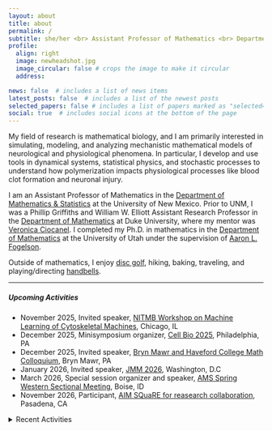 ```yaml
---
layout: about
title: about
permalink: /
subtitle: she/her <br> Assistant Professor of Mathematics <br> Department of Mathematics & Statistics <br> University of New Mexico
profile:
  align: right
  image: newheadshot.jpg
  image_circular: false # crops the image to make it circular
  address: 

news: false  # includes a list of news items
latest_posts: false  # includes a list of the newest posts
selected_papers: false # includes a list of papers marked as "selected={true}"
social: true  # includes social icons at the bottom of the page
---
```


My field of research is mathematical biology, and I am primarily interested in simulating, modeling, and analyzing mechanistic mathematical models of neurological and physiological phenomena. In particular, I develop and use tools in dynamical systems, statistical physics, and stochastic processes to understand how polymerization impacts physiological processes like blood clot formation and neuronal injury. 

I am an Assistant Professor of Mathematics in the [Department of Mathematics & Statistics](https://math.unm.edu) at the University of New Mexico. Prior to UNM, I was a Phillip Griffiths and William W. Elliott Assistant Research Professor in the [Department of Mathematics](https://math.duke.edu/ "Department of Mathematics") at Duke University, where my mentor was [Veronica Ciocanel](https://services.math.duke.edu/~ciocanel/ "Veronica Ciocanel"). I completed my Ph.D. in mathematics in the [Department of Mathematics](https://math.utah.edu "Department of Mathematics") at the University of Utah under the supervision of [Aaron L. Fogelson](https://math.utah.edu/~fogelson "Aaron L. Fogelson" ). 

Outside of mathematics, I enjoy [disc golf](https://www.pdga.com/player/149354), hiking, baking, traveling, and playing/directing [handbells](/assets/pdf/MathematicsOfBellRinging_2020Talk.pdf).

 <hr/>
 
##### Upcoming Activities<br/> 
* November 2025, Invited speaker, [NITMB Workshop on Machine Learning of Cytoskeletal Machines](https://www.nitmb.org/cytoskeletal-machines-workshop), Chicago, IL
* December 2025, Minisymposium organizer, [Cell Bio 2025](https://www.ascb.org/cellbio2025/), Philadelphia, PA
* December 2025, Invited speaker, [Bryn Mawr and Haveford College Math Colloquium](https://www.brynmawr.edu/inside/academic-information/departments-programs/mathematics/seminars-colloquia-conferences/bi-co-math-colloquium), Bryn Mawr, PA
* January 2026, Invited speaker, [JMM 2026](https://jointmathematicsmeetings.org/jmm), Washington, D.C
* March 2026, Special session organizer and speaker, [AMS Spring Western Sectional Meeting](https://www.ams.org/meetings/sectional/2327_program.html), Boise, ID
* November 2026, Participant, [AIM SQuaRE for reasearch collaboration](https://aimath.org/programs/squares/), Pasadena, CA

<details close>
<summary>Recent Activities</summary> 
      &nbsp;&nbsp;&nbsp;&nbsp;&nbsp;&nbsp; August 2025, Organizer and invited speaker, <a href = "https://www.siam.org/conferences-events/siam-conferences/an25/">Joint SIAM/CAIMS Annual Meeting</a>, Montréal, QC<br/>  
    &nbsp;&nbsp;&nbsp;&nbsp;&nbsp;&nbsp; July 2025, Organizer and contributed speaker, <a href = "https://2025.smb.org">SMB Annual Meeting</a>, Edmonton, AB<br/>  
     &nbsp;&nbsp;&nbsp;&nbsp;&nbsp;&nbsp; May 2025, Invited speaker, <a href = "https://www.siam.org/conferences-events/siam-conferences/ds25/">SIAM Conference on Applications of Dynamical Systems</a>, Denver, CO<br/>   
   &nbsp;&nbsp;&nbsp;&nbsp;&nbsp;&nbsp; April 2025, Invited speaker, <a href = "https://www.montana.edu/calendar/events/53720">Montana State University Applied Math Seminar</a>, Bozeman, MT<br/>      
  &nbsp;&nbsp;&nbsp;&nbsp;&nbsp;&nbsp; March 2025, Invited speaker, <a href = "https://www.ams.org/meetings/sectional/2324_program.html">AMS Spring Southeastern Sectional Meeting</a>, Clemson, SC<br/>    
    &nbsp;&nbsp;&nbsp;&nbsp;&nbsp;&nbsp; January 2025, Invited participant <a href = "https://icerm.brown.edu/program/topical_workshop/tw-25-pddcs">ICERM Workshop on Patterns, Dynamics, and Data in Complex Systems</a>, Providence, RI<br/>    
    &nbsp;&nbsp;&nbsp;&nbsp;&nbsp;&nbsp; January 2025, Co-organizer and invited speaker, <a href = "https://jointmathematicsmeetings.org/jmm">Joint Mathematics Meeting</a>, Seattle, WA<br/>    
  &nbsp;&nbsp;&nbsp;&nbsp;&nbsp;&nbsp; November 2024, Invited participant, <a href = "https://www.nitmb.org/random-dynamical-systems">NITMB Workshop on Random Dynamical Systems, with applications in biology</a>, Chicago, IL<br/>
   &nbsp;&nbsp;&nbsp;&nbsp;&nbsp;&nbsp;  October 2024, Participant, <a href = "https://aimath.org/programs/squares/">AIM SQuaRE for research collaboration</a>, Pasadena, CA <br/>
     &nbsp;&nbsp;&nbsp;&nbsp;&nbsp;&nbsp; July 2024, Co-organizer and invited speaker, <a href="https://www.siam.org/conferences/cm/conference/an24">SIAM Annual Meeting 2024</a>, Spokane, WA<br/>
   &nbsp;&nbsp;&nbsp;&nbsp;&nbsp;&nbsp; May 2024, Invited speaker, <a href="https://siam.vcu.edu/bamm/">Biology and Medicine through Mathematics</a>, Richmond, VA<br/>
  &nbsp;&nbsp;&nbsp;&nbsp;&nbsp;&nbsp; April 2024, Invited speaker, <a href="https://math.unc.edu/event/applied-mathematics-colloquium-anna-c-nelson-duke/">UNC Applied Mathematics Colloquium</a>, Chapel Hill, NC<br/>
   &nbsp;&nbsp;&nbsp;&nbsp;&nbsp;&nbsp; April 2024, Plenary speaker, <a href="https://sites.google.com/view/mathforallnola/satellite-conference/clemson-sc">Plenary speaker, Math For All</a>, Clemson, SC<br/>
     &nbsp;&nbsp;&nbsp;&nbsp;&nbsp;&nbsp; March 2024, Invited speaker, <a href="https://sites.google.com/vcu.edu/biomath-seminar/">VCU Biomath Seminar</a>, Richmond, VA<br/>
   &nbsp;&nbsp;&nbsp;&nbsp;&nbsp;&nbsp; January 2024, Invited speaker, <a href="https://www.jointmathematicsmeetings.org/meetings/national/jmm2024/2300_program.html">Joint Mathematics Meeting</a>, San Francisco, CA<br/>
   &nbsp;&nbsp;&nbsp;&nbsp;&nbsp;&nbsp; November 2023, Invited speaker, <a href="https://math.sciences.ncsu.edu/event/biomathematics-seminar-anna-nelson/">NC State Biomathematics Seminar</a>, Raleigh NC<br/>
    &nbsp;&nbsp;&nbsp;&nbsp;&nbsp;&nbsp; November 2023, Poster presenter, <a href="https://services.math.duke.edu/Tricams/index.html">TriCAMs</a>, Durham NC<br/>
  &nbsp;&nbsp;&nbsp;&nbsp;&nbsp;&nbsp; October 2023, Invited speaker, <a href="https://www.math.upenn.edu/events/mathematical-models-polymerization-physiology">UPenn MathBio Seminar</a>, Philadelphia PA<br/>
   &nbsp;&nbsp;&nbsp;&nbsp;&nbsp;&nbsp; September 2023, Co-organizer and invited speaker, <a href="https://awm-math.org/meetings/awm-research-symposium/">AWM Research Symposium 2023</a>, Atlanta GA<br/>
   &nbsp;&nbsp;&nbsp;&nbsp;&nbsp;&nbsp; August 2023, Co-organizer and invited speaker, <a href="https://iciam2023.org">ICIAM 2023</a>, Tokyo JP<br/>
   &nbsp;&nbsp;&nbsp;&nbsp;&nbsp;&nbsp; August 2023, Co-organizer and invited speaker, <a href="https://www.maa.org/meetings/mathfest">MAA MathFest 2023 </a>,  Tampa FL<br/>
   &nbsp;&nbsp;&nbsp;&nbsp;&nbsp;&nbsp; July 2023, Invited speaker, <a href="https://2023.smb.org">Society for Mathematical Biology Annual Meeting</a>,  Columbus OH<br/>
   &nbsp;&nbsp;&nbsp;&nbsp;&nbsp;&nbsp; June 2023, Invited participant, <a href="https://www.ams.org/programs/research-communities/2023MRC-SocialSystems">AMS MRC on Complex Social Systems</a>, Java Center NY<br/>
 &nbsp;&nbsp;&nbsp;&nbsp;&nbsp;&nbsp; May 2023, Contributed speaker, <a href="https://www.siam.org/conferences/cm/conference/ds23">SIAM Dynamical Systems 2023</a>, Portland OR<br/>
 &nbsp;&nbsp;&nbsp;&nbsp;&nbsp;&nbsp; April 2023, Invited speaker, <a href="https://www.ams.org/meetings/sectional/2308_progfull.html">AMS Spring Central Sectional Meeting 2023</a>, Cincinnati OH <br/>
</details>

